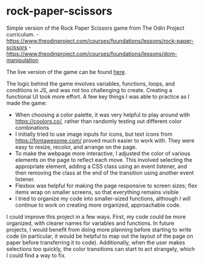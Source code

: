 # rock-paper-scissors

Simple version of the Rock Paper Scissors game from The Odin Project curriculum.
    - https://www.theodinproject.com/courses/foundations/lessons/rock-paper-scissors
    - https://www.theodinproject.com/courses/foundations/lessons/dom-manipulation

The live version of the game can be found [here](https://nbirne.github.io/rock-paper-scissors/).

The logic behind the game involves variables, functions, loops, and conditions in JS, and was not too challenging to create. Creating a functional UI took more effort. A few key things I was able to practice as I made the game:

- When choosing a color palette, it was very helpful to play around with https://coolors.co/, rather than randomly testing out different color combinations
- I initially tried to use image inputs for icons, but text icons from https://fontawesome.com/ proved much easier to work with. They were easy to resize, recolor, and arrange on the page.
- To make the webpage more interactive, I adjusted the color of various elements on the page to reflect each move. This involved selecting the appropriate element, adding a CSS class using an event listener, and then removing the class at the end of the transition using another event listener.
- Flexbox was helpful for making the page responsive to screen sizes; flex items wrap on smaller screens, so that everything remains visible
- I tried to organize my code into smaller-sized functions, although I will continue to work on creating more organized, approachable code.

I could improve this project in a few ways. First, my code could be more organized, with clearer names for variables and functions. In future projects, I would benefit from doing more planning before starting to write code (in particular, it would be helpful to map out the layout of the page on paper before transferring it to code). Additionally, when the user makes selections too quickly, the color transitions can start to act strangely, which I could find a way to fix. 